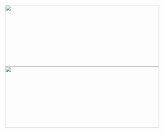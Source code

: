 <a href="https://github.com/anuraghazra/github-readme-stats">
  <img height=200 width=500 align="center" src="https://github-readme-stats.vercel.app/api?username=buggex&show_icons=true&theme=dark" />
</a>
<a href="https://github.com/anuraghazra/convoychat">
  <img height=200 width=500 align="center" src="https://github-readme-stats.vercel.app/api/top-langs?username=buggex&show_icons=true&theme=dark&layout=compact&langs_count=8&card_width=320" />
</a>

<!--
**buggex/buggex** is a ✨ _special_ ✨ repository because its `README.md` (this file) appears on your GitHub profile.

Here are some ideas to get you started:

- 🔭 I’m currently working on ...
- 🌱 I’m currently learning ...
- 👯 I’m looking to collaborate on ...
- 🤔 I’m looking for help with ...
- 💬 Ask me about ...
- 📫 How to reach me: ...
- 😄 Pronouns: ...
- ⚡ Fun fact: ...
-->
